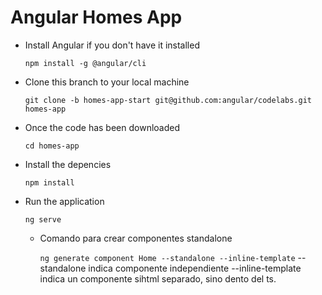 # Angular Homes App
- Install Angular if you don't have it installed

  `npm install -g @angular/cli`

- Clone this branch to your local machine

  `git clone -b homes-app-start git@github.com:angular/codelabs.git homes-app`

- Once the code has been downloaded

  `cd homes-app`

- Install the depencies

  `npm install` 

- Run the application 

  `ng serve`

  - Comando para crear componentes standalone 

    `ng generate component Home --standalone --inline-template`
    --standalone indica componente independiente
    --inline-template indica un componente sihtml separado, sino dento del ts.